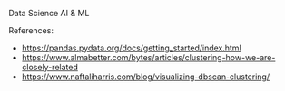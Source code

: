 Data Science AI & ML

References:
- https://pandas.pydata.org/docs/getting_started/index.html
- https://www.almabetter.com/bytes/articles/clustering-how-we-are-closely-related
- https://www.naftaliharris.com/blog/visualizing-dbscan-clustering/
